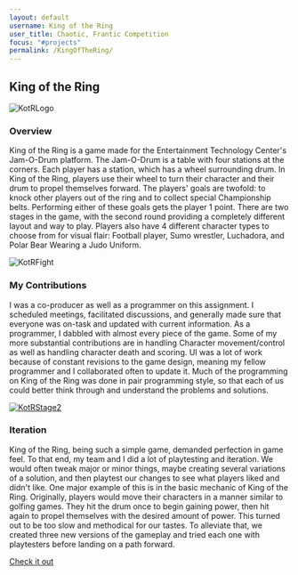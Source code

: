 ```yaml
---
layout: default
username: King of the Ring
user_title: Chaotic, Frantic Competition
focus: "#projects"
permalink: /KingOfTheRing/
---
```

<section id="projects">
<div class="user-details">
  <h1> King of the Ring </h1>
</div>
<div class="user-projects">
  <div class="images-right">
    <img alt="KotRLogo" src="{{ "/assets/img/KingOfTheRing/KotRLogo.png" | prepend: site.baseurl }}" />
  </div>
  <div class="contents">
    <h3> Overview </h3>
    <p>King of the Ring is a game made for the Entertainment Technology Center's Jam-O-Drum platform. The Jam-O-Drum is a table with four stations at the corners. Each player has a station, which has a wheel surrounding drum. In King of the Ring, players use their wheel to turn their character and their drum to propel themselves forward. The players' goals are twofold: to knock other players out of the ring and to collect special Championship belts. Performing either of these goals gets the player 1 point. There are two stages in the game, with the second round providing a completely different layout and way to play. Players also have 4 different character types to choose from for visual flair: Football player, Sumo wrestler, Luchadora, and Polar Bear Wearing a Judo Uniform.</p>
  </div>
</div>
<div class="user-projects">
  <div class="images-left">
    <img alt="KotRFight" src="{{ "/assets/img/KingOfTheRing/KotRFight.jpg" | prepend: site.baseurl }}" />
  </div>
  <div class="contents-right">
    <h3> My Contributions </h3>
    <p>I was a co-producer as well as a programmer on this assignment. I scheduled meetings, facilitated discussions, and generally made sure that everyone was on-task and updated with current information. As a programmer, I dabbled with almost every piece of the game. Some of my more substantial contributions are in handling Character movement/control as well as handling character death and scoring. UI was a lot of work because of constant revisions to the game design, meaning my fellow programmer and I collaborated often to update it. Much of the programming on King of the Ring was done in pair programming style, so that each of us could better think through and understand the problems and solutions.</p>
  </div>
</div>
<div class="user-projects">
  <div class="images-right">
    <a href="https://www.youtube.com/watch?v=16DoSeziVQw"><img alt="KotRStage2" src="{{ "/assets/img/KingOfTheRing/KotRStage2.jpg" | prepend: site.baseurl }}" /></a>
  </div>
  <div class="contents">
    <h3> Iteration </h3>
    <p>King of the Ring, being such a simple game, demanded perfection in game feel. To that end, my team and I did a lot of playtesting and iteration. We would often tweak major or minor things, maybe creating several variations of a solution, and then playtest our changes to see what players liked and didn't like. One major example of this is in the basic mechanic of King of the Ring. Originally, players would move their characters in a manner similar to golfing games. They hit the drum once to begin gaining power, then hit again to propel themselves with the desired amount of power. This turned out to be too slow and methodical for our tastes. To alleviate that, we created three new versions of the gameplay and tried each one with playtesters before landing on a path forward.</p>
    <a class="project-link" href="https://www.youtube.com/watch?v=16DoSeziVQw">Check it out</a>
  </div>
</div>
</section>
